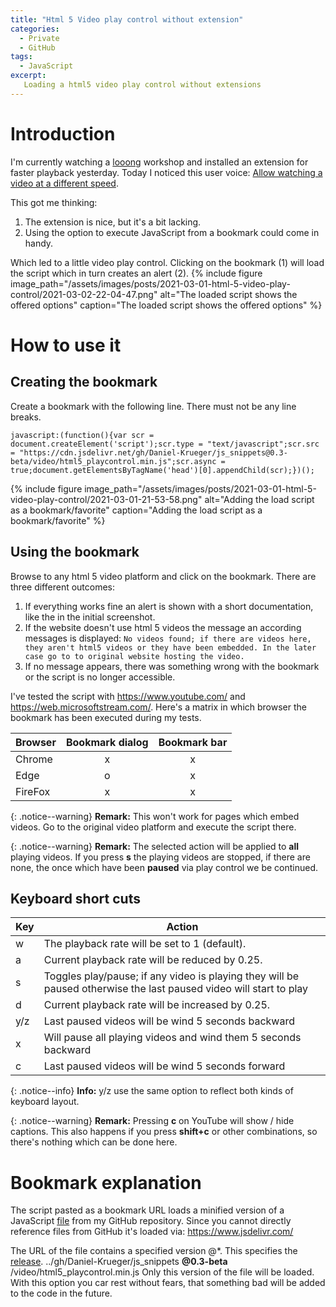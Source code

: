 ```yaml
---
title: "Html 5 Video play control without extension"
categories:
  - Private
  - GitHub
tags:
  - JavaScript
excerpt:
   Loading a html5 video play control without extensions 
---
```



# Introduction
I'm currently watching a [looong](/posts/2021/summary-power-platfrom-webcon-bps) workshop and installed an extension for faster playback yesterday. Today I noticed this user voice: [Allow watching a video at a different speed](https://sharepoint.uservoice.com/forums/329214-sites-and-collaboration/suggestions/42082936-allow-watching-a-video-at-a-different-speed). 

This got me thinking:
1. The extension is nice, but it's a bit lacking.
2. Using the option to execute JavaScript from a bookmark could come in handy.

Which led to a little video play control. Clicking on the bookmark (1) will load the script which in turn creates an alert (2).
{% include figure image_path="/assets/images/posts/2021-03-01-html-5-video-play-control/2021-03-02-22-04-47.png" alt="The loaded script shows the offered options" caption="The loaded script shows the offered options" %}

# How to use it
## Creating the bookmark
Create a bookmark with the following line. There must not be any line breaks.
```
javascript:(function(){var scr = document.createElement('script');scr.type = "text/javascript";scr.src = "https://cdn.jsdelivr.net/gh/Daniel-Krueger/js_snippets@0.3-beta/video/html5_playcontrol.min.js";scr.async = true;document.getElementsByTagName('head')[0].appendChild(scr);})();
```
{% include figure image_path="/assets/images/posts/2021-03-01-html-5-video-play-control/2021-03-01-21-53-58.png" alt="Adding the load script as a bookmark/favorite" caption="Adding the load script as a bookmark/favorite" %}

## Using the bookmark
Browse to any html 5 video platform and click on the bookmark. There are three different outcomes:
1. If everything works fine an alert is shown with a short documentation, like the in the initial screenshot. 
2. If the website doesn't use html 5 videos the message an according messages is displayed:
   `No videos found; if there are videos here, they aren't html5 videos or they have been embedded. In the later case go to to original website hosting the video.`  
3. If no message appears, there was something wrong with the bookmark or the script is no longer accessible.

I've tested the script with https://www.youtube.com/ and https://web.microsoftstream.com/. Here's a matrix in which browser the bookmark has been executed during my tests.

Browser|Bookmark dialog| Bookmark bar|
---|:---:|:---:|
Chrome|x|x|
Edge|o|x|
FireFox|x|x|

{: .notice--warning}
**Remark:** This won't work for pages which embed videos. Go to the original video platform and execute the script there.

{: .notice--warning}
**Remark:** The selected action will be applied to **all** playing videos. If you press **s** the playing videos are stopped, if there are none, the once which have been **paused** via play control we be continued.


## Keyboard short cuts

Key | Action |
---------|----------|
 w | The playback rate will be set to 1 (default).|
 a | Current playback rate will be reduced by 0.25. |
 s | Toggles play/pause; if any video is playing they will be paused otherwise the last paused video will start to play|
 d | Current playback rate will be increased by 0.25.|
 y/z | Last paused videos will be wind 5 seconds backward|
 x | Will pause all playing videos and wind them 5 seconds backward |
 c | Last paused videos will be wind 5 seconds forward|



{: .notice--info}
**Info:** y/z use the same option to reflect both kinds of keyboard layout.

{: .notice--warning}
**Remark:** Pressing **c** on YouTube will show / hide captions. This also happens if you press **shift+c** or other combinations, so there's nothing which can be done here.

# Bookmark explanation
The script pasted as a bookmark URL loads a minified version of a JavaScript [file](https://github.com/Daniel-Krueger/js_snippets/blob/main/video/html5_playcontrol.js) from my GitHub repository. Since you cannot directly reference files from GitHub it's loaded via: https://www.jsdelivr.com/

The URL of the file contains a specified version @*. This specifies the [release](https://github.com/Daniel-Krueger/js_snippets/releases/tag/0.3-beta). 
../gh/Daniel-Krueger/js_snippets **@0.3-beta** /video/html5_playcontrol.min.js
Only this version of the file will be loaded. With this option you car rest without fears, that something bad will be added to the code in the future.